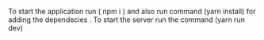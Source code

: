 To start the application run ( npm i ) and also run command (yarn install) for  adding the dependecies .
To start the server run the command (yarn run dev)
